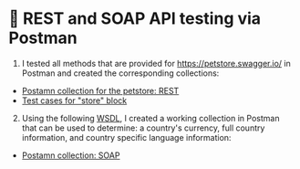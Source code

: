 #  🔗 REST and SOAP API testing via Postman 

1) I tested all methods that are provided for https://petstore.swagger.io/ in Postman and created the corresponding collections:
 <ul>
<li>  <a href="https://www.postman.com/olyaskh/workspace/my-workspace/collection/26094887-db0df65f-51c4-4477-8ca8-cedb21f07f0b?action=share&creator=26094887">Postamn collection for the petstore: REST</a>  </li>
<li>  <a href="https://docs.google.com/spreadsheets/d/1RKLYkgBhT2hZTRlaVzODNgBoQfo6MHGtl6X7Zc5v8uU/edit?usp=sharing"> Test cases for "store" block </a>   </li>
</ul>

2) Using the following <a href="http://webservices.oorsprong.org/websamples.countryinfo/CountryInfoService.wso?WSDL">WSDL</a>, I created a working collection in Postman that can be used to determine: a country's currency, full country information, and country specific language information: 
 <ul>
<li> <a href="https://www.postman.com/olyaskh/workspace/my-workspace/collection/26094887-82437438-8394-4d13-9860-8d57d336d8be?action=share&creator=26094887">Postamn collection: SOAP</a>   </li>
</ul>
